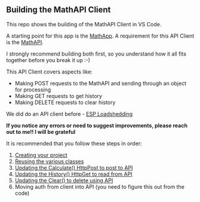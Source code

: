 ## Building the MathAPI Client

This repo shows the building of the MathAPI Client in VS Code.

A starting point for this app is the [MathApp](https://github.com/VCDW-2025-PROG7311/MathApp). 
A requirement for this API Client is the [MathAPI](https://github.com/VCDW-2025-PROG7311/MathAPI).

I strongly recommend building both first, so you understand how it all fits together before you break it up :-)

This API Client covers aspects like:
* Making POST requests to the MathAPI and sending through an object for processing
* Making GET requests to get history
* Making DELETE requests to clear history

We did do an API client before - [ESP Loadshedding](https://github.com/VCDW-2025-PROG7311/ESP_Client/)

**If you notice any errors or need to suggest improvements, please reach out to me!! I will be grateful**

It is recommended that you follow these steps in order:

1. [Creating your project](/Guides/CreatingYourProject.md)
1. [Reusing the various classes](/Guides/ReusingVariousClasses.md)
1. [Updating the Calculate() HttpPost to post to API](/Guides/UpdatingCalculate.md)
1. [Updating the History() HttpGet to read from API](/Guides/UpdatingHistory.md)
1. [Updating the Clear() to delete using API](/Guides/UpdatingClear.md)
1. Moving auth from client into API (you need to figure this out from the code)